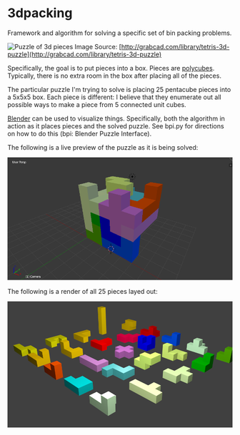 # 3dpacking

Framework and algorithm for solving a specific set of bin packing problems.

![Puzzle of 3d pieces](https://d2t1xqejof9utc.cloudfront.net/screenshots/pics/e45170a1794e832865a5f219ca0c70bf/large.jpg)
Image Source: [http://grabcad.com/library/tetris-3d-puzzle](http://grabcad.com/library/tetris-3d-puzzle)

Specifically, the goal is to put pieces into a box. Pieces are [polycubes](http://en.wikipedia.org/wiki/Polycube). Typically, there is no extra room in the box after placing all of the pieces.

The particular puzzle I'm trying to solve is placing 25 pentacube pieces into a 5x5x5 box. Each piece is different: I believe that they enumerate out all possible ways to make a piece from 5 connected unit cubes.

[Blender](http://www.blender.org/) can be used to visualize things. Specifically, both the algorithm in action as it places pieces and the solved puzzle. See bpi.py for directions on how to do this (bpi: Blender Puzzle Interface).

The following is a live preview of the puzzle as it is being solved:

![Preview of puzzle being solved](/img/solving_preview.png?raw=true)

The following is a render of all 25 pieces layed out:


![Render of 25 pentacube pieces](/img/pieces_render.png?raw=true)